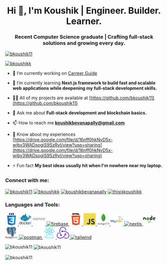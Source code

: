 <h1 align="center">Hi 👋, I'm Koushik | Engineer. Builder. Learner.</h1>
<h3 align="center">Recent Computer Science graduate | Crafting full-stack solutions and growing every day.</h3>

<p align="left"> <a href="https://github.com/ryo-ma/github-profile-trophy"><img src="https://github-profile-trophy.vercel.app/?username=bkoushik11" alt="bkoushik11" /></a> </p>

<p align="left"> <a href="https://twitter.com/bkoushikk" target="blank"><img src="https://img.shields.io/twitter/follow/bkoushikk?logo=twitter&style=for-the-badge" alt="bkoushikk" /></a> </p>

- 🔭 I’m currently working on [Carreer Guide](https://github.com/bkoushik11/Career-guide)

- 🌱 I’m currently learning **Next.js framework to build fast and scalable web applications while deepening my full-stack development skills.**

- 👨‍💻 All of my projects are available at [https://github.com/bkoushik11](https://github.com/bkoushik11)

- 💬 Ask me about **Full-stack development and blockchain basics.**

- 📫 How to reach me **koushikbevanapally@gmail.com**

- 📄 Know about my experiences [https://drive.google.com/file/d/16nff0hkNvD5x-wjbv3WADsogiS9SzRyl/view?usp=sharing](https://drive.google.com/file/d/16nff0hkNvD5x-wjbv3WADsogiS9SzRyl/view?usp=sharing)

- ⚡ Fun fact **My best ideas usually hit when I'm nowhere near my laptop.**

<h3 align="left">Connect with me:</h3>
<p align="left">
<a href="https://dev.to/bkoushik11" target="blank"><img align="center" src="https://raw.githubusercontent.com/rahuldkjain/github-profile-readme-generator/master/src/images/icons/Social/devto.svg" alt="bkoushik11" height="30" width="40" /></a>
<a href="https://twitter.com/bkoushikk" target="blank"><img align="center" src="https://raw.githubusercontent.com/rahuldkjain/github-profile-readme-generator/master/src/images/icons/Social/twitter.svg" alt="bkoushikk" height="30" width="40" /></a>
<a href="https://linkedin.com/in/koushikbevanapally" target="blank"><img align="center" src="https://raw.githubusercontent.com/rahuldkjain/github-profile-readme-generator/master/src/images/icons/Social/linked-in-alt.svg" alt="koushikbevanapally" height="30" width="40" /></a>
<a href="https://instagram.com/thisiskoushikk" target="blank"><img align="center" src="https://raw.githubusercontent.com/rahuldkjain/github-profile-readme-generator/master/src/images/icons/Social/instagram.svg" alt="thisiskoushikk" height="30" width="40" /></a>
</p>

<h3 align="left">Languages and Tools:</h3>
<p align="left"> <a href="https://www.w3schools.com/css/" target="_blank" rel="noreferrer"> <img src="https://raw.githubusercontent.com/devicons/devicon/master/icons/css3/css3-original-wordmark.svg" alt="css3" width="40" height="40"/> </a> <a href="https://www.docker.com/" target="_blank" rel="noreferrer"> <img src="https://raw.githubusercontent.com/devicons/devicon/master/icons/docker/docker-original-wordmark.svg" alt="docker" width="40" height="40"/> </a> <a href="https://expressjs.com" target="_blank" rel="noreferrer"> <img src="https://raw.githubusercontent.com/devicons/devicon/master/icons/express/express-original-wordmark.svg" alt="express" width="40" height="40"/> </a> <a href="https://firebase.google.com/" target="_blank" rel="noreferrer"> <img src="https://www.vectorlogo.zone/logos/firebase/firebase-icon.svg" alt="firebase" width="40" height="40"/> </a> <a href="https://www.w3.org/html/" target="_blank" rel="noreferrer"> <img src="https://raw.githubusercontent.com/devicons/devicon/master/icons/html5/html5-original-wordmark.svg" alt="html5" width="40" height="40"/> </a> <a href="https://developer.mozilla.org/en-US/docs/Web/JavaScript" target="_blank" rel="noreferrer"> <img src="https://raw.githubusercontent.com/devicons/devicon/master/icons/javascript/javascript-original.svg" alt="javascript" width="40" height="40"/> </a> <a href="https://www.mongodb.com/" target="_blank" rel="noreferrer"> <img src="https://raw.githubusercontent.com/devicons/devicon/master/icons/mongodb/mongodb-original-wordmark.svg" alt="mongodb" width="40" height="40"/> </a> <a href="https://www.mysql.com/" target="_blank" rel="noreferrer"> <img src="https://raw.githubusercontent.com/devicons/devicon/master/icons/mysql/mysql-original-wordmark.svg" alt="mysql" width="40" height="40"/> </a> <a href="https://nextjs.org/" target="_blank" rel="noreferrer"> <img src="https://cdn.worldvectorlogo.com/logos/nextjs-2.svg" alt="nextjs" width="40" height="40"/> </a> <a href="https://nodejs.org" target="_blank" rel="noreferrer"> <img src="https://raw.githubusercontent.com/devicons/devicon/master/icons/nodejs/nodejs-original-wordmark.svg" alt="nodejs" width="40" height="40"/> </a> <a href="https://www.postgresql.org" target="_blank" rel="noreferrer"> <img src="https://raw.githubusercontent.com/devicons/devicon/master/icons/postgresql/postgresql-original-wordmark.svg" alt="postgresql" width="40" height="40"/> </a> <a href="https://postman.com" target="_blank" rel="noreferrer"> <img src="https://www.vectorlogo.zone/logos/getpostman/getpostman-icon.svg" alt="postman" width="40" height="40"/> </a> <a href="https://reactjs.org/" target="_blank" rel="noreferrer"> <img src="https://raw.githubusercontent.com/devicons/devicon/master/icons/react/react-original-wordmark.svg" alt="react" width="40" height="40"/> </a> <a href="https://redux.js.org" target="_blank" rel="noreferrer"> <img src="https://raw.githubusercontent.com/devicons/devicon/master/icons/redux/redux-original.svg" alt="redux" width="40" height="40"/> </a> <a href="https://tailwindcss.com/" target="_blank" rel="noreferrer"> <img src="https://www.vectorlogo.zone/logos/tailwindcss/tailwindcss-icon.svg" alt="tailwind" width="40" height="40"/> </a> </p>

<p><img align="left" src="https://github-readme-stats.vercel.app/api/top-langs?username=bkoushik11&show_icons=true&locale=en&layout=compact" alt="bkoushik11" /></p>

<p>&nbsp;<img align="center" src="https://github-readme-stats.vercel.app/api?username=bkoushik11&show_icons=true&locale=en" alt="bkoushik11" /></p>

<p><img align="center" src="https://github-readme-streak-stats.herokuapp.com/?user=bkoushik11&" alt="bkoushik11" /></p>
